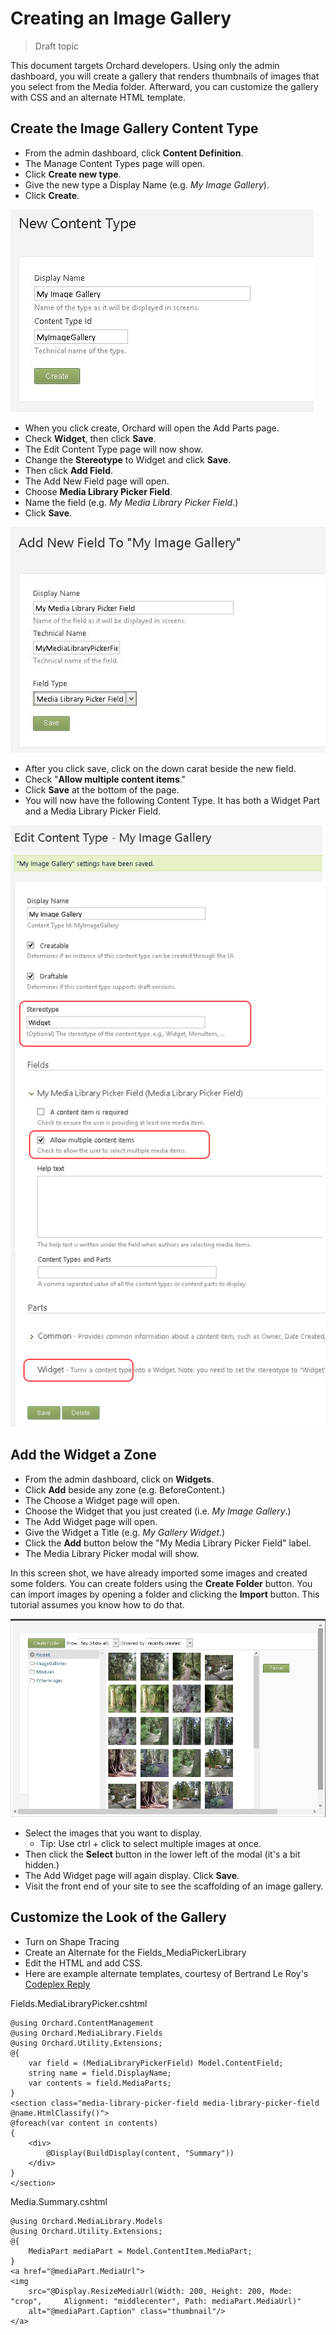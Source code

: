 Creating an Image Gallery
=========================
> Draft topic 

This document targets Orchard developers. Using only the admin dashboard, you will create a gallery that renders thumbnails of images that you select from the Media folder. Afterward, you can customize the gallery with CSS and an alternate HTML template.

Create the Image Gallery Content Type
-------------------------------------


- From the admin dashboard, click **Content Definition**.
- The Manage Content Types page will open.
- Click **Create new type**.
- Give the new type a Display Name (e.g. *My Image Gallery*).
- Click **Create**.

![New content type](/Attachments/Creating-an-image-gallery/new-content-type.JPG)

- When you click create, Orchard will open the Add Parts page.
- Check **Widget**, then click **Save**.
- The Edit Content Type page will now show.
- Change the **Stereotype** to Widget and click **Save**.
- Then click **Add Field**.
- The Add New Field page will open.
- Choose **Media Library Picker Field**.
- Name the field (e.g. *My Media Library Picker Field*.)
- Click **Save**.

![Add a new field](/Attachments/Creating-an-image-gallery/add-new-field.JPG)

- After you click save, click on the down carat beside the new field.
- Check "**Allow multiple content items**."
- Click **Save** at the bottom of the page.
- You will now have the following Content Type. It has both a Widget Part and a Media Library Picker Field.

![Finished content type](/Attachments/Creating-an-image-gallery/finished-content-type.jpg)

Add the Widget a Zone
---------------------


- From the admin dashboard, click on **Widgets**.
- Click **Add** beside any zone (e.g. BeforeContent.)
- The Choose a Widget page will open.
- Choose the Widget that you just created (i.e. *My Image Gallery*.)
- The Add Widget page will open.
- Give the Widget a Title (e.g. *My Gallery Widget*.)
- Click the **Add** button below the "My Media Library Picker Field" label.
- The Media Library Picker modal will show.

In this screen shot, we have already imported some images and created some folders. You can create folders using the **Create Folder** button. You can import images by opening a folder and clicking the **Import** button. This tutorial assumes you know how to do that.

 ![Finished content type](/Attachments/Creating-an-image-gallery/modal-popup.jpg)

- Select the images that you want to display.
	- Tip: Use ctrl + click to select multiple images at once.
- Then click the **Select** button in the lower left of the modal (it's a bit hidden.)
- The Add Widget page will again display. Click **Save**.
- Visit the front end of your site to see the scaffolding of an image gallery.

Customize the Look of the Gallery
---------------------------------


- Turn on Shape Tracing
- Create an Alternate for the Fields_MediaPickerLibrary
- Edit the HTML and add CSS.
- Here are example alternate templates, courtesy of Bertrand Le Roy's [Codeplex Reply](https://orchard.codeplex.com/discussions/454808) 

Fields.MediaLibraryPicker.cshtml

    @using Orchard.ContentManagement
    @using Orchard.MediaLibrary.Fields
    @using Orchard.Utility.Extensions;    
    @{
    	var field = (MediaLibraryPickerField) Model.ContentField;
    	string name = field.DisplayName;
    	var contents = field.MediaParts;
    }
    <section class="media-library-picker-field media-library-picker-field @name.HtmlClassify()">
    @foreach(var content in contents) 
	{
   	 	<div>
    		@Display(BuildDisplay(content, "Summary"))
    	</div>
	}
    </section>

Media.Summary.cshtml
    
    @using Orchard.MediaLibrary.Models
    @using Orchard.Utility.Extensions;
    @{
    	MediaPart mediaPart = Model.ContentItem.MediaPart;
    }
    <a href="@mediaPart.MediaUrl">
    <img 
		src="@Display.ResizeMediaUrl(Width: 200, Height: 200, Mode: "crop", 	Alignment: "middlecenter", Path: mediaPart.MediaUrl)" 	
		alt="@mediaPart.Caption" class="thumbnail"/>
    </a>